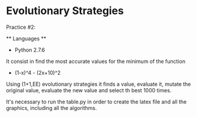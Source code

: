 Evolutionary Strategies
========================

Practice #2: 

** Languages **

* Python 2.7.6

It consist in find the most accurate values for the minimum of the function

* (1-x)^4 - (2x+10)^2

Using (1+1,EE) evolutionary strategies it finds a value, evaluate it, mutate the original value, evaluate the new value and select th best 1000 times.

It's necessary to run the table.py in order to create the latex file and all the graphics, including all the algorithms.